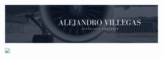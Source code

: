 <div id="header" align="center">
  <img decoding="async" src="Portada.png" width="800"/>
</div>

[![](https://img.shields.io/badge/Página_Web-yelow?style=for-the-badge&logo=medium&logoColor=white)](https://www.noelia-navarro.com/)
